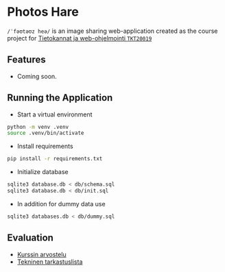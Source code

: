 # Photos Hare

`/ˈfəʊtəʊz heə/` is an image sharing web-application created as the course project for [Tietokannat ja web-ohjelmointi `TKT20019`](https://studies.helsinki.fi/kurssit/opintojakso/otm-f15d8b61-6e3e-47d2-8191-43a92d7d8607/TKT20019?cpId=hy-lv-76)

## Features

- Coming soon.

## Running the Application

- Start a virtual environment
```bash
python -m venv .venv
source .venv/bin/activate
```

- Install requirements
```bash
pip install -r requirements.txt
```

- Initialize database
```bash
sqlite3 database.db < db/schema.sql
sqlite3 database.db < db/init.sql
```

- In addition for dummy data use
```bash
sqlite3 databases.db < db/dummy.sql
```

## Evaluation

- [Kurssin arvostelu](https://hy-tikawe.github.io/materiaali/arvostelu/)
- [Tekninen tarkastuslista](https://hy-tikawe.github.io/materiaali/lista/)

